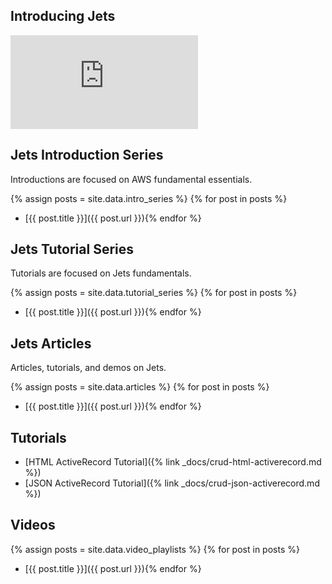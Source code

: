 ## Introducing Jets

<div class="video-box"><div class="video-container"><iframe src="https://www.youtube.com/embed/17Y3AJl9dw4" frameborder="0" allowfullscreen=""></iframe></div></div>

## Jets Introduction Series

Introductions are focused on AWS fundamental essentials.

{% assign posts = site.data.intro_series %}
{% for post in posts %}
* [{{ post.title }}]({{ post.url }}){% endfor %}

## Jets Tutorial Series

Tutorials are focused on Jets fundamentals.

{% assign posts = site.data.tutorial_series %}
{% for post in posts %}
* [{{ post.title }}]({{ post.url }}){% endfor %}

## Jets Articles

Articles, tutorials, and demos on Jets.

{% assign posts = site.data.articles %}
{% for post in posts %}
* [{{ post.title }}]({{ post.url }}){% endfor %}

## Tutorials

* [HTML ActiveRecord Tutorial]({% link _docs/crud-html-activerecord.md %})
* [JSON ActiveRecord Tutorial]({% link _docs/crud-json-activerecord.md %})

## Videos

{% assign posts = site.data.video_playlists %}
{% for post in posts %}
* [{{ post.title }}]({{ post.url }}){% endfor %}
